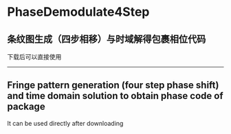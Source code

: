 # PhaseDemodulate4Step
## 条纹图生成（四步相移）与时域解得包裹相位代码
下载后可以直接使用
****
## Fringe pattern generation (four step phase shift) and time domain solution to obtain phase code of package
It can be used directly after downloading
